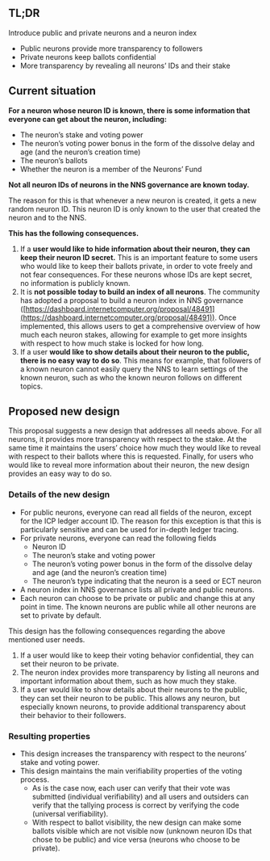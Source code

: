 ## TL;DR

Introduce public and private neurons and a neuron index

- Public neurons provide more transparency to followers
- Private neurons keep ballots confidential
- More transparency by revealing all neurons’ IDs and their stake

## Current situation

**For a neuron whose neuron ID is known, there is some information that everyone can get about the neuron, including:**

- The neuron’s stake and voting power
- The neuron’s voting power bonus in the form of the dissolve delay and age (and the neuron’s creation time)
- The neuron’s ballots
- Whether the neuron is a member of the Neurons’ Fund

**Not all neuron IDs of neurons in the NNS governance are known today.**

The reason for this is that whenever a new neuron is created, it gets a new random neuron ID. This neuron ID is only known to the user that created the neuron and to the NNS.

**This has the following consequences.**

1. If a **user would like to hide information about their neuron, they can keep their neuron ID secret.** This is an important feature to some users who would like to keep their ballots private, in order to vote freely and not fear consequences. For these neurons whose IDs are kept secret, no information is publicly known.
2. It is **not possible today to build an index of all neurons**. The community has adopted a proposal to build a neuron index in NNS governance ([https://dashboard.internetcomputer.org/proposal/48491](https://dashboard.internetcomputer.org/proposal/48491)). Once implemented, this allows users to get a comprehensive overview of how much each neuron stakes, allowing for example to get more insights with respect to how much stake is locked for how long.
3. If a user **would like to show details about their neuron to the public, there is no easy way to do so**. This means for example, that followers of a known neuron cannot easily query the NNS to learn settings of the known neuron, such as who the known neuron follows on different topics.

## Proposed new design

This proposal suggests a new design that addresses all needs above. For all neurons, it provides more transparency with respect to the stake. At the same time it maintains the users’ choice how much they would like to reveal with respect to their ballots where this is requested. Finally, for users who would like to reveal more information about their neuron, the new design provides an easy way to do so.

### Details of the new design

- For public neurons, everyone can read all fields of the neuron, except for the ICP ledger account ID. The reason for this exception is that this is particularly sensitive and can be used for in-depth ledger tracing.
- For private neurons, everyone can read the following fields
    - Neuron ID
    - The neuron’s stake and voting power
    - The neuron’s voting power bonus in the form of the dissolve delay and age (and the neuron’s creation time)
    - The neuron’s type indicating that the neuron is a seed or ECT neuron
- A neuron index in NNS governance lists all private and public neurons.
- Each neuron can choose to be private or public and change this at any point in time. The known neurons are public while all other neurons are set to private by default.

This design has the following consequences regarding the above mentioned user needs.

1. If a user would like to keep their voting behavior confidential, they can set their neuron to be private.
2. The neuron index provides more transparency by listing all neurons and important information about them, such as how much they stake.
3. If a user would like to show details about their neurons to the public, they can set their neuron to be public. This allows any neuron, but especially known neurons, to provide additional transparency about their behavior to their followers.

### Resulting properties

- This design increases the transparency with respect to the neurons’ stake and voting power.
- This design maintains the main verifiability properties of the voting process.
    - As is the case now, each user can verify that their vote was submitted (individual verifiability) and all users and outsiders can verify that the tallying process is correct by verifying the code (universal verifiability).
    - With respect to ballot visibility, the new design can make some ballots visible which are not visible now (unknown neuron IDs that chose to be public) and vice versa (neurons who choose to be private).